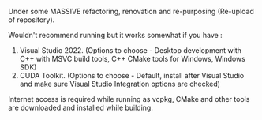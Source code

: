 Under some MASSIVE refactoring, renovation and re-purposing (Re-upload of repository).

Wouldn't recommend running but it works somewhat if you have :
1) Visual Studio 2022. (Options to choose - Desktop development with C++ with MSVC build tools, C++ CMake tools for Windows, Windows SDK)
2) CUDA Toolkit. (Options to choose - Default, install after Visual Studio and make sure Visual Studio Integration options are checked)

Internet access is required while running as vcpkg, CMake and other tools are downloaded and installed while building.
